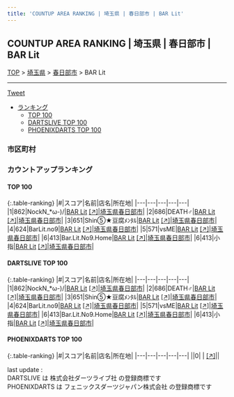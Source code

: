 ```yaml
---
title: 'COUNTUP AREA RANKING | 埼玉県 | 春日部市 | BAR Lit'
---
```

## COUNTUP AREA RANKING | 埼玉県 | 春日部市 | BAR Lit

[TOP](/darts/rank/) > [埼玉県](/darts/rank/埼玉県/) > [春日部市](/darts/rank/埼玉県/春日部市/) > BAR Lit

___

<a href="https://twitter.com/share?ref_src=twsrc%5Etfw" data-text="COUNTUP AREA RANKING | 埼玉県春日部市BAR Lit" class="twitter-share-button" data-hashtags="DARTSLIVE,PHOENIXDARTS,darts,ダーツ" data-show-count="false">Tweet</a>

* [ランキング](#カウントアップランキング)
    * [TOP 100](#top-100)
    * [DARTSLIVE TOP 100](#dartslive-top-100)
    * [PHOENIXDARTS TOP 100](#phoenixdarts-top-100)

### 市区町村

<ul>

</ul>

### カウントアップランキング

#### TOP 100



{:.table-ranking}
|#|スコア|名前|店名|所在地|
|---|---|---|---|---|
|1|862|<span class="rank-name-dl">NockN_*ω-)/</span>|<a href="/darts/rank/shops/fce400bc211896260d9b047a20a7ba1e.html">BAR Lit</a> <a href="https://search.dartslive.com/jp/shop/fce400bc211896260d9b047a20a7ba1e">[↗]</a>|<a href="/darts/rank/埼玉県/春日部市">埼玉県春日部市</a>|
|2|686|<span class="rank-name-dl">DEATH♂</span>|<a href="/darts/rank/shops/fce400bc211896260d9b047a20a7ba1e.html">BAR Lit</a> <a href="https://search.dartslive.com/jp/shop/fce400bc211896260d9b047a20a7ba1e">[↗]</a>|<a href="/darts/rank/埼玉県/春日部市">埼玉県春日部市</a>|
|3|651|<span class="rank-name-dl">Shin⑤★豆腐ﾒﾝﾀﾙ</span>|<a href="/darts/rank/shops/fce400bc211896260d9b047a20a7ba1e.html">BAR Lit</a> <a href="https://search.dartslive.com/jp/shop/fce400bc211896260d9b047a20a7ba1e">[↗]</a>|<a href="/darts/rank/埼玉県/春日部市">埼玉県春日部市</a>|
|4|624|<span class="rank-name-dl">BarLit.no9</span>|<a href="/darts/rank/shops/fce400bc211896260d9b047a20a7ba1e.html">BAR Lit</a> <a href="https://search.dartslive.com/jp/shop/fce400bc211896260d9b047a20a7ba1e">[↗]</a>|<a href="/darts/rank/埼玉県/春日部市">埼玉県春日部市</a>|
|5|571|<span class="rank-name-dl">vsME</span>|<a href="/darts/rank/shops/fce400bc211896260d9b047a20a7ba1e.html">BAR Lit</a> <a href="https://search.dartslive.com/jp/shop/fce400bc211896260d9b047a20a7ba1e">[↗]</a>|<a href="/darts/rank/埼玉県/春日部市">埼玉県春日部市</a>|
|6|413|<span class="rank-name-dl">Bar.Lit.No9.Home</span>|<a href="/darts/rank/shops/fce400bc211896260d9b047a20a7ba1e.html">BAR Lit</a> <a href="https://search.dartslive.com/jp/shop/fce400bc211896260d9b047a20a7ba1e">[↗]</a>|<a href="/darts/rank/埼玉県/春日部市">埼玉県春日部市</a>|
|6|413|<span class="rank-name-dl">小指</span>|<a href="/darts/rank/shops/fce400bc211896260d9b047a20a7ba1e.html">BAR Lit</a> <a href="https://search.dartslive.com/jp/shop/fce400bc211896260d9b047a20a7ba1e">[↗]</a>|<a href="/darts/rank/埼玉県/春日部市">埼玉県春日部市</a>|


#### DARTSLIVE TOP 100



{:.table-ranking}
|#|スコア|名前|店名|所在地|
|---|---|---|---|---|
|1|862|<span class="rank-name-dl">NockN_*ω-)/</span>|<a href="/darts/rank/shops/fce400bc211896260d9b047a20a7ba1e.html">BAR Lit</a> <a href="https://search.dartslive.com/jp/shop/fce400bc211896260d9b047a20a7ba1e">[↗]</a>|<a href="/darts/rank/埼玉県/春日部市">埼玉県春日部市</a>|
|2|686|<span class="rank-name-dl">DEATH♂</span>|<a href="/darts/rank/shops/fce400bc211896260d9b047a20a7ba1e.html">BAR Lit</a> <a href="https://search.dartslive.com/jp/shop/fce400bc211896260d9b047a20a7ba1e">[↗]</a>|<a href="/darts/rank/埼玉県/春日部市">埼玉県春日部市</a>|
|3|651|<span class="rank-name-dl">Shin⑤★豆腐ﾒﾝﾀﾙ</span>|<a href="/darts/rank/shops/fce400bc211896260d9b047a20a7ba1e.html">BAR Lit</a> <a href="https://search.dartslive.com/jp/shop/fce400bc211896260d9b047a20a7ba1e">[↗]</a>|<a href="/darts/rank/埼玉県/春日部市">埼玉県春日部市</a>|
|4|624|<span class="rank-name-dl">BarLit.no9</span>|<a href="/darts/rank/shops/fce400bc211896260d9b047a20a7ba1e.html">BAR Lit</a> <a href="https://search.dartslive.com/jp/shop/fce400bc211896260d9b047a20a7ba1e">[↗]</a>|<a href="/darts/rank/埼玉県/春日部市">埼玉県春日部市</a>|
|5|571|<span class="rank-name-dl">vsME</span>|<a href="/darts/rank/shops/fce400bc211896260d9b047a20a7ba1e.html">BAR Lit</a> <a href="https://search.dartslive.com/jp/shop/fce400bc211896260d9b047a20a7ba1e">[↗]</a>|<a href="/darts/rank/埼玉県/春日部市">埼玉県春日部市</a>|
|6|413|<span class="rank-name-dl">Bar.Lit.No9.Home</span>|<a href="/darts/rank/shops/fce400bc211896260d9b047a20a7ba1e.html">BAR Lit</a> <a href="https://search.dartslive.com/jp/shop/fce400bc211896260d9b047a20a7ba1e">[↗]</a>|<a href="/darts/rank/埼玉県/春日部市">埼玉県春日部市</a>|
|6|413|<span class="rank-name-dl">小指</span>|<a href="/darts/rank/shops/fce400bc211896260d9b047a20a7ba1e.html">BAR Lit</a> <a href="https://search.dartslive.com/jp/shop/fce400bc211896260d9b047a20a7ba1e">[↗]</a>|<a href="/darts/rank/埼玉県/春日部市">埼玉県春日部市</a>|


#### PHOENIXDARTS TOP 100



{:.table-ranking}
|#|スコア|名前|店名|所在地|
|---|---|---|---|---|
||0|<span class="rank-name-dl"> </span>|<a href="/darts/rank/shops/.html"></a> <a href="">[↗]</a>|<a href="/darts/rank//"></a>|


<div class="footer border-top border-gray-light mt-5 pt-3 text-right text-gray">
    last update : <span style="font-weight: italic" id="foot_last_modified"></span><br />
    DARTSLIVE は 株式会社ダーツライブ社 の登録商標です<br />
    PHOENIXDARTS は フェニックスダーツジャパン株式会社 の登録商標です<br />
</div>

<script src="https://cdnjs.cloudflare.com/ajax/libs/jquery.tablesorter/2.31.3/js/jquery.tablesorter.min.js" integrity="sha512-qzgd5cYSZcosqpzpn7zF2ZId8f/8CHmFKZ8j7mU4OUXTNRd5g+ZHBPsgKEwoqxCtdQvExE5LprwwPAgoicguNg==" crossorigin="anonymous" referrerpolicy="no-referrer"></script>
<link rel="stylesheet" href="https://cdnjs.cloudflare.com/ajax/libs/jquery.tablesorter/2.31.3/css/theme.default.min.css" integrity="sha512-wghhOJkjQX0Lh3NSWvNKeZ0ZpNn+SPVXX1Qyc9OCaogADktxrBiBdKGDoqVUOyhStvMBmJQ8ZdMHiR3wuEq8+w==" crossorigin="anonymous" referrerpolicy="no-referrer" />
<script>
$(function() {
    $(".table-ranking").tablesorter({sortList:[[0, 0]]});
    $("#foot_last_modified").text(formatDate(new Date(document.lastModified), 'yyyy-MM-dd HH:mm:ss'));
});
</script>

<script async src="https://platform.twitter.com/widgets.js" charset="utf-8"></script>